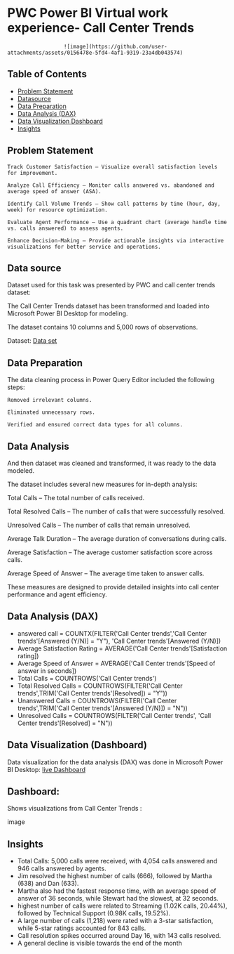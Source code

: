  # **PWC Power BI Virtual work experience- Call Center Trends**
                      ![image](https://github.com/user-attachments/assets/0156478e-5fd4-4af1-9319-23a4db043574)


## **Table of Contents**

- [Problem Statement](#problem-statement)
- [Datasource](#data-source)
- [Data Preparation](#data-preparation)
- [Data Analysis (DAX)](#data-analysis-dax)
- [Data Visualization Dashboard](#data-visualization-dashboard)
- [Insights](#insights)



## **Problem Statement**

    Track Customer Satisfaction – Visualize overall satisfaction levels for improvement.

    Analyze Call Efficiency – Monitor calls answered vs. abandoned and average speed of answer (ASA).

    Identify Call Volume Trends – Show call patterns by time (hour, day, week) for resource optimization.

    Evaluate Agent Performance – Use a quadrant chart (average handle time vs. calls answered) to assess agents.

    Enhance Decision-Making – Provide actionable insights via interactive visualizations for better service and operations.

## **Data source**

Dataset used for this task was presented by PWC and call center trends dataset:

The Call Center Trends dataset has been transformed and loaded into Microsoft Power BI Desktop for modeling.

The dataset contains 10 columns and 5,000 rows of observations.

 Dataset: [Data set](https://github.com/nehajade03/PWC--Task-1-Call_Center_Trends/blob/main/Call-Center-Dataset.xlsx)

## **Data Preparation**

The data cleaning process in Power Query Editor included the following steps:

    Removed irrelevant columns.

    Eliminated unnecessary rows.

    Verified and ensured correct data types for all columns.

## **Data Analysis**

And then dataset was cleaned and transformed, it was ready to the data modeled.

The dataset includes several new measures for in-depth analysis:

Total Calls – The total number of calls received.

Total Resolved Calls – The number of calls that were successfully resolved.

Unresolved Calls – The number of calls that remain unresolved.

Average Talk Duration – The average duration of conversations during calls.

Average Satisfaction – The average customer satisfaction score across calls.

Average Speed of Answer – The average time taken to answer calls.

These measures are designed to provide detailed insights into call center performance and agent efficiency.

## **Data Analysis (DAX)**
- answered call = COUNTX(FILTER('Call Center trends','Call Center trends'[Answered (Y/N)] = "Y"), 'Call Center trends'[Answered (Y/N)])
- Average Satisfaction Rating = AVERAGE('Call Center trends'[Satisfaction rating])
- Average Speed of Answer = AVERAGE('Call Center trends'[Speed of answer in seconds])
- Total Calls = COUNTROWS('Call Center trends')
- Total Resolved Calls = COUNTROWS(FILTER('Call Center trends',TRIM('Call Center trends'[Resolved]) = "Y"))
- Unanswered Calls = COUNTROWS(FILTER('Call Center trends',TRIM('Call Center trends'[Answered (Y/N)]) = "N"))
- Unresolved Calls = COUNTROWS(FILTER('Call Center trends', 'Call Center trends'[Resolved] = "N"))

## **Data Visualization (Dashboard)**

Data visualization for the data analysis (DAX) was done in Microsoft Power BI Desktop:
[live Dashboard]()

## Dashboard:

Shows visualizations from Call Center Trends :

image

## **Insights**

- Total Calls: 5,000 calls were received, with 4,054 calls answered and 946 calls answered by agents.
- Jim resolved the highest number of calls (666), followed by Martha (638) and Dan (633).
- Martha also had the fastest response time, with an average speed of answer of 36 seconds, while Stewart had the slowest, at 32 seconds.
- highest number of calls were related to Streaming (1.02K calls, 20.44%), followed by Technical Support (0.98K calls, 19.52%).
- A large number of calls (1,218) were rated with a 3-star satisfaction, while 5-star ratings accounted for 843 calls.
- Call resolution spikes occurred around Day 16, with 143 calls resolved. 
- A general decline is visible towards the end of the month 
